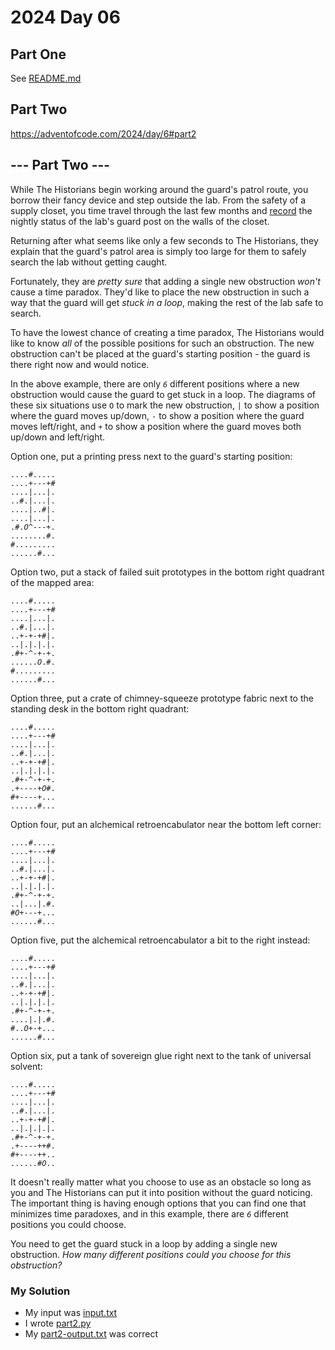 # 2024 Day 06

## Part One

See [README.md](README.md)

## Part Two

https://adventofcode.com/2024/day/6#part2

<article class="day-desc"><h2 id="part2">--- Part Two ---</h2><p>While The Historians begin working around the guard's patrol route, you borrow their fancy device and step outside the lab. From the safety of a supply closet, you time travel through the last few months and <a href="/2018/day/4">record</a> the nightly status of the lab's guard post on the walls of the closet.</p>
<p>Returning after what seems like only a few seconds to The Historians, they explain that the guard's patrol area is simply too large for them to safely search the lab without getting caught.</p>
<p>Fortunately, they are <em>pretty sure</em> that adding a single new obstruction <em>won't</em> cause a time paradox. They'd like to place the new obstruction in such a way that the guard will get <span title="This vulnerability was later fixed by having the guard always turn left instead."><em>stuck in a loop</em></span>, making the rest of the lab safe to search.</p>
<p>To have the lowest chance of creating a time paradox, The Historians would like to know <em>all</em> of the possible positions for such an obstruction. The new obstruction can't be placed at the guard's starting position - the guard is there right now and would notice.</p>
<p>In the above example, there are only <code><em>6</em></code> different positions where a new obstruction would cause the guard to get stuck in a loop. The diagrams of these six situations use <code>O</code> to mark the new obstruction, <code>|</code> to show a position where the guard moves up/down, <code>-</code> to show a position where the guard moves left/right, and <code>+</code> to show a position where the guard moves both up/down and left/right.</p>
<p>Option one, put a printing press next to the guard's starting position:</p>
<pre><code>....#.....
....+---+#
....|...|.
..#.|...|.
....|..#|.
....|...|.
.#.<em>O</em>^---+.
........#.
#.........
......#...
</code></pre>
<p>Option two, put a stack of failed suit prototypes in the bottom right quadrant of the mapped area:</p><p>
</p><pre><code>....#.....
....+---+#
....|...|.
..#.|...|.
..+-+-+#|.
..|.|.|.|.
.#+-^-+-+.
......<em>O</em>.#.
#.........
......#...
</code></pre>
<p>Option three, put a crate of chimney-squeeze prototype fabric next to the standing desk in the bottom right quadrant:</p>
<pre><code>....#.....
....+---+#
....|...|.
..#.|...|.
..+-+-+#|.
..|.|.|.|.
.#+-^-+-+.
.+----+<em>O</em>#.
#+----+...
......#...
</code></pre>
<p>Option four, put an alchemical retroencabulator near the bottom left corner:</p>
<pre><code>....#.....
....+---+#
....|...|.
..#.|...|.
..+-+-+#|.
..|.|.|.|.
.#+-^-+-+.
..|...|.#.
#<em>O</em>+---+...
......#...
</code></pre>
<p>Option five, put the alchemical retroencabulator a bit to the right instead:</p>
<pre><code>....#.....
....+---+#
....|...|.
..#.|...|.
..+-+-+#|.
..|.|.|.|.
.#+-^-+-+.
....|.|.#.
#..<em>O</em>+-+...
......#...
</code></pre>
<p>Option six, put a tank of sovereign glue right next to the tank of universal solvent:</p>
<pre><code>....#.....
....+---+#
....|...|.
..#.|...|.
..+-+-+#|.
..|.|.|.|.
.#+-^-+-+.
.+----++#.
#+----++..
......#<em>O</em>..
</code></pre>
<p>It doesn't really matter what you choose to use as an obstacle so long as you and The Historians can put it into position without the guard noticing. The important thing is having enough options that you can find one that minimizes time paradoxes, and in this example, there are <code><em>6</em></code> different positions you could choose.</p>
<p>You need to get the guard stuck in a loop by adding a single new obstruction. <em>How many different positions could you choose for this obstruction?</em></p>
</article>

### My Solution

* My input was [input.txt](input.txt)
* I wrote [part2.py](part2.pyz)
* My [part2-output.txt](part2-output.txt) was correct
